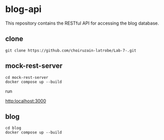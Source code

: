 # blog-api

This repository contains the RESTful API for accessing the blog database.
## clone

```
git clone https://github.com/choiruzain-latrobe/Lab-7-.git
```


## mock-rest-server
```
cd mock-rest-server
docker compose up --build
```

run 

[http:localhost:3000](http://localhost:3000/)

## blog
```
cd blog
docker compose up --build
```
